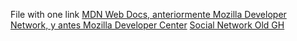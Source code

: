 File with one link
[MDN Web Docs, anteriormente Mozilla Developer Network, y antes Mozilla Developer Center](https://developer.mozilla.org/es/)
[Social Network Old GH](https://github.com/PerlaDelAngel/CDMX012-social-network)
